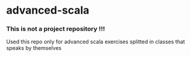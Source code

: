 # advanced-scala
### This is not a project repository !!!

Used this repo only for advanced scala exercises splitted 
in classes that speaks by themselves
